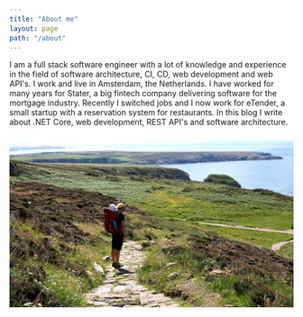 ```yaml
---
title: "About me"
layout: page
path: "/about"
---
```


I am a full stack software engineer with a lot of knowledge and experience in the field of software architecture, CI, CD, web development and web API's. I work and live in Amsterdam, the Netherlands. I have worked for many years for Stater, a big fintech company delivering software for the mortgage industry. Recently I switched jobs and I now work for eTender, a small startup with a reservation system for restaurants. In this blog I write about .NET Core, web development, REST API's and software architecture.

![Holiday in Whales](./landschap-klein.jpg)
